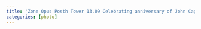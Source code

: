 ```yaml
---
title: 'Zone Opus Posth Tower 13.09 Celebrating anniversary of John Cage'
categories: [photo]
---
```

<img alt="" src="./img/2012_09_13_SISTEMA_KONZERT_P1390169_!.jpeg" class="img-thumbnail"/>
<img alt="" src="./img/2012_09_13_SISTEMA_KONZERT_P1390157_!.jpeg" class="img-thumbnail"/>
<img alt="" src="./img/2012_09_13_SISTEMA_KONZERT_P1390183_!.jpeg" class="img-thumbnail"/>
<img alt="" src="./img/2012_09_13_SISTEMA_KONZERT_P1390173_!.jpeg" class="img-thumbnail"/>
<img alt="" src="./img/2012_09_13_SISTEMA_KONZERT_P1390173_!.jpeg" class="img-thumbnail"/>
<img alt="" src="./img/2012_09_13_SISTEMA_KONZERT__DSC9612_!.jpeg" class="img-thumbnail"/>
<img alt="" src="./img/2012_09_13_SISTEMA_KONZERT__DSC9634_!.jpeg" class="img-thumbnail"/>
<img alt="" src="./img/2012_09_13_SISTEMA_KONZERT__DSC9671_!.jpeg" class="img-thumbnail"/>
<img alt="" src="./img/2012_09_13_SISTEMA_KONZERT__DSC9552_!.jpeg" class="img-thumbnail"/>
<img alt="" src="./img/2012_09_13_SISTEMA_KONZERT_P1390186_!.jpeg" class="img-thumbnail"/>
<img alt="" src="./img/2012_09_13_SISTEMA_KONZERT_P1390244_Konz_Ek_H_1.jpeg" class="img-thumbnail"/>
<img alt="" src="./img/2012_09_13_SISTEMA_KONZERT_P1390383_!.jpeg" class="img-thumbnail"/>
<img alt="" src="./img/2012_09_13_SISTEMA_KONZERT_P1390273_!_s.jpeg" class="img-thumbnail"/>
<img alt="" src="./img/2012_09_13_SISTEMA_KONZERT_P1390247_!.jpeg" class="img-thumbnail"/>
<img alt="" src="./img/2012_09_13_SISTEMA_KONZERT_P1390229_!.jpeg" class="img-thumbnail"/>
<img alt="" src="./img/2012_09_13_SISTEMA_KONZERT_P1390198_!.jpeg" class="img-thumbnail"/>
<img alt="" src="./img/2012_09_13_SISTEMA_KONZERT_P1390213_!.jpeg" class="img-thumbnail"/>
<img alt="" src="./img/2012_09_13_SISTEMA_KONZERT__DSC9514_!.jpeg" class="img-thumbnail"/>
<img alt="" src="./img/2012_09_13_SISTEMA_KONZERT__DSC9536_VYSOTKA_01_cr.jpeg" class="img-thumbnail"/>
<img alt="" src="./img/2012_09_13_SISTEMA_KONZERT__DSC9572_Hram_left.jpeg" class="img-thumbnail"/>
<img alt="" src="./img/2012_09_13_SISTEMA_KONZERT__DSC9589_GOR_VYSOTKI_!.jpeg" class="img-thumbnail"/>
<img alt="" src="./img/2012_09_13_SISTEMA_KONZERT__DSC9508_OLGA.jpeg" class="img-thumbnail"/>
<img alt="" src="./img/IMG_1069.jpeg" class="img-thumbnail"/>
<img alt="" src="./img/IMG_0979.jpeg" class="img-thumbnail"/>
